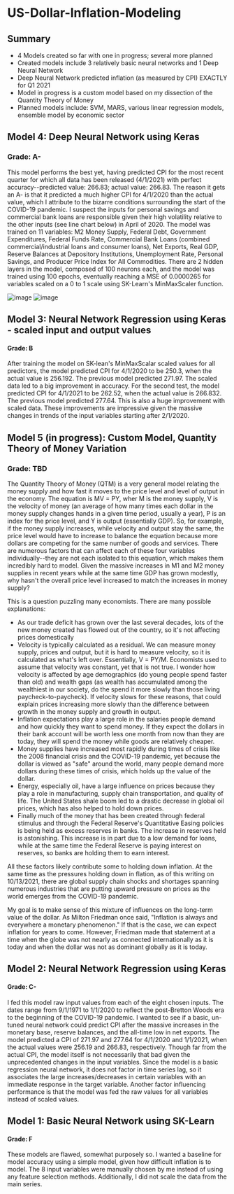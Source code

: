 # US-Dollar-Inflation-Modeling

## Summary
- 4 Models created so far with one in progress; several more planned
- Created models include 3 relatively basic neural networks and 1 Deep Neural Network
- Deep Neural Network predicted inflation (as measured by CPI) EXACTLY for Q1 2021
- Model in progress is a custom model based on my dissection of the Quantity Theory of Money
- Planned models include: SVM, MARS, various linear regression models, ensemble model by economic sector

## Model 4: Deep Neural Network using Keras

### Grade: A-

This model performs the best yet, having predicted CPI for the most recent quarter for which all data has been released (4/1/2021) with perfect accuracy--predicted value: 266.83; actual value: 266.83.  The reason it gets an A- is that it predicted a much higher CPI for 4/1/2020 than the actual value, which I attribute to the bizarre conditions surrounding the start of the COVID-19 pandemic. I suspect the inputs for personal savings and commercial bank loans are responsible given their high volatility relative to the other inputs (see line chart below) in April of 2020.  The model was trained on 11 variables: M2 Money Supply, Federal Debt, Government Expenditures, Federal Funds Rate, Commercial Bank Loans (combined commercial/industrial loans and consumer loans), Net Exports, Real GDP, Reserve Balances at Depository Institutions, Unemployment Rate, Personal Savings, and  Producer Price Index for All Commodities.  There are 2 hidden layers in the model, composed of 100 neurons each, and the model was trained using 100 epochs, eventually reaching a MSE of 0.0000265 for variables scaled on a 0 to 1 scale using SK-Learn's MinMaxScaler function.

![image](https://user-images.githubusercontent.com/75816400/137207761-ad6ddc26-5d50-40db-8ea9-df9401cb7d38.png)
![image](https://user-images.githubusercontent.com/75816400/137209083-de6f3b7c-d949-405f-98a4-67089f3458ac.png)

## Model 3: Neural Network Regression using Keras - scaled input and output values

#### Grade: B

After training the model on SK-lean's MinMaxScalar scaled values for all predictors, the model predicted CPI for 4/1/2020 to be 250.3, when the actual value is 256.192.  The previous model predicted 271.97.  The scaled data led to a big improvement in accuracy.  For the second test, the model predicted CPI for 4/1/2021 to be 262.52, when the actual value is 266.832.  The previous model predicted 277.64.  This is also a huge improvement with scaled data.  These improvements are impressive given the massive changes in trends of the input variables starting after 2/1/2020.

## Model 5 (in progress): Custom Model, Quantity Theory of Money Variation

### Grade: TBD

The Quantity Theory of Money (QTM) is a very general model relating the money supply and how fast it moves to the price level and level of output in the economy.  The equation is MV = PY, wher M is the money supply, V is the velocity of money (an average of how many times each dollar in the money supply changes hands in a given time period, usually a year), P is an index for the price level, and Y is output (essentially GDP).  So, for example, if the money supply increases, while velocity and output stay the same, the price level would have to increase to balance the equation because more dollars are competing for the same number of goods and services.  There are numerous factors that can affect each of these four variables individually--they are not each isolated to this equation, which makes them incredibly hard to model.  Given the massive increases in M1 and M2 money supplies in recent years while at the same time GDP has grown modestly, why hasn't the overall price level increased to match the increases in money supply?  

This is a question puzzling many economists.  There are many possible explanations:
 - As our trade deficit has grown over the last several decades, lots of the new money created has flowed out of the country, so it's not affecting prices domestically
 - Velocity is typically calculated as a residual.  We can measure money supply, prices and output, but it is hard to measure velocity, so it is calculated as what's left over.  Essentially, V = PY/M.  Economists used to assume that velocity was constant, yet that is not true.  I wonder how velocity is affected by age demographics (do young people spend faster than old) and wealth gaps (as wealth has accumulated among the wealthiest in our society, do the spend it more slowly than those living paycheck-to-paycheck).  If velocity slows for these reasons, that could explain prices increasing more slowly than the difference between growth in the money supply and growth in output.
 - Inflation expectations play a large role in the salaries people demand and how quickly they want to spend money.  If they expect the dollars in their bank account will be worth less one month from now than they are today, they will spend the money while goods are relatively cheaper.
 - Money supplies have increased most rapidly during times of crisis like the 2008 financial crisis and the COVID-19 pandemic, yet because the dollar is viewed as "safe" around the world, many people demand more dollars during these times of crisis, which holds up the value of the dollar.
 - Energy, especially oil, have a large influence on prices because they play a role in manufacturing, supply chain transportation, and quality of life.  The United States shale boom led to a drastic decrease in global oil prices, which has also helped to hold down prices.
 - Finally much of the money that has been created through federal stimulus and through the Federal Reserve's Quantitative Easing policies is being held as excess reserves in banks.  The increase in reserves held is astonishing.  This increase is in part due to a low demand for loans, while at the same time the Federal Reserve is paying interest on reserves, so banks are holding them to earn interest.
 
All these factors likely contribute some to holding down inflation.  At the same time as the pressures holding down in flation, as of this writing on 10/13/2021, there are global supply chain shocks and shortages spanning numerous industries that are putting upward pressure on prices as the world emerges from the COVID-19 pandemic.

My goal is to make sense of this mixture of influences on the long-term value of the dollar.  As Milton Friedman once said, "Inflation is always and everywhere a monetary phenomenon."  If that is the case, we can expect inflation for years to come.  However, Friedman made that statement at a time when the globe was not nearly as connected internationally as it is today and when the dollar was not as dominant globally as it is today.

## Model 2: Neural Network Regression using Keras

#### Grade: C-

I fed this model raw input values from each of the eight chosen inputs.  The dates range from 9/1/1971 to 1/1/2020 to reflect the post-Bretton Woods era to the beginning of the COVID-19 pandemic.  I wanted to see if a basic, un-tuned neural network could predict CPI after the massive increases in the monetary base, reserve balances, and the all-time low in net exports.  The model predicted a CPI of 271.97 and 277.64 for 4/1/2020 and 1/1/2021, when the actual values were 256.19 and 266.83, respectively.  Though far from the actual CPI, the model itself is not necessarily that bad given the unprecedented changes in the input variables.  Since the model is a basic regression neural network, it does not factor in time series lag, so it associates the large increases/decreases in certain variables with an immediate response in the target variable.  Another factor influencing performance is that the model was fed the raw values for all variables instead of scaled values.

## Model 1: Basic Neural Network using SK-Learn

#### Grade: F

These models are flawed, somewhat purposely so.  I wanted a baseline for model accuracy using a simple model, given how difficult inflation is to model.  The 8 input variables were manually chosen by me instead of using any feature selection methods.  Additionally, I did not scale the data from the main series.
